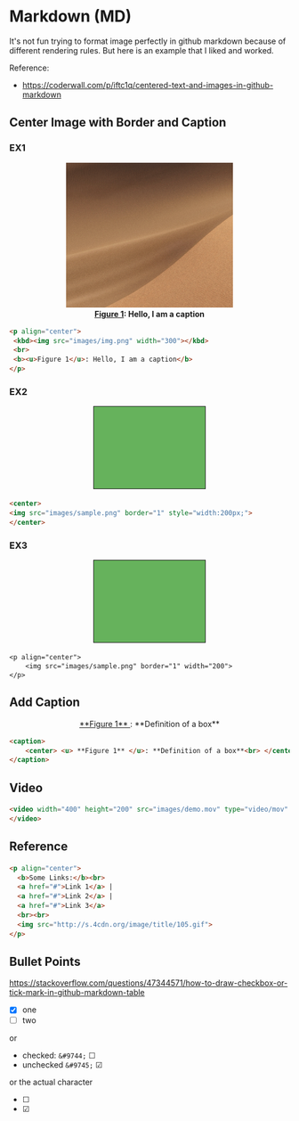 # Markdown (MD)

It's not fun trying to format image perfectly in github markdown because of different rendering rules. But here is an example that I liked and worked. 

Reference: 

- https://coderwall.com/p/iftc1q/centered-text-and-images-in-github-markdown

## Center Image with Border and Caption 

### EX1

<p align="center">
 <kbd><img src="images/img.png" width="300"></kbd>
 <br>
 <b><u>Figure 1</u>: Hello, I am a caption</b> 
</p>

```html
<p align="center">
 <kbd><img src="images/img.png" width="300"></kbd>
 <br>
 <b><u>Figure 1</u>: Hello, I am a caption</b> 
</p>
```

### EX2

<center>
<img src="images/sample.png" border="1" style="width:200px;">
</center>

```html
<center>
<img src="images/sample.png" border="1" style="width:200px;">
</center>
```

### EX3

<p align="center">
	<img src="images/sample.png" border="1" width="200">
</p>

```
<p align="center">
	<img src="images/sample.png" border="1" width="200">
</p>
```


## Add Caption 

<caption><center> <u> **Figure 1** </u>: **Definition of a box**<br> </center></caption>

```html
<caption>
	<center> <u> **Figure 1** </u>: **Definition of a box**<br> </center>
</caption>
```

## Video 

```html
<video width="400" height="200" src="images/demo.mov" type="video/mov" controls>
</video>
```

## Reference 

```html 
<p align="center">
  <b>Some Links:</b><br>
  <a href="#">Link 1</a> |
  <a href="#">Link 2</a> |
  <a href="#">Link 3</a>
  <br><br>
  <img src="http://s.4cdn.org/image/title/105.gif">
</p>
```


## Bullet Points 

https://stackoverflow.com/questions/47344571/how-to-draw-checkbox-or-tick-mark-in-github-markdown-table

- [x] one 
- [ ] two 

or 

- checked: `&#9744;` &#9744;  
- unchecked `&#9745;` &#9745;

or the actual character 

- ☐
- ☑


